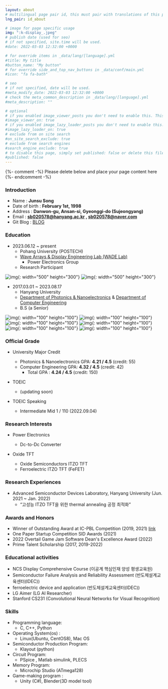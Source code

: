 ```yaml
---
layout: about
# multilingual page pair id, this must pair with translations of this page. (This name must be unique)
lng_pair: id_about

# image for page specific usage
img: ":k-display_.jpeg"
# publish date (used for seo)
# if not specified, site.time will be used.
#date: 2022-03-03 12:32:00 +0000

# for override items in _data/lang/[language].yml
#title: My title
#button_name: "My button"
# for override side_and_top_nav_buttons in _data/conf/main.yml
#icon: "fa fa-bath"

# seo
# if not specified, date will be used.
#meta_modify_date: 2022-03-03 12:32:00 +0000
# check the meta_common_description in _data/lang/[language].yml
#meta_description: ""

# optional
# if you enabled image_viewer_posts you don't need to enable this. This is only if image_viewer_posts = false
#image_viewer_on: true
# if you enabled image_lazy_loader_posts you don't need to enable this. This is only if image_lazy_loader_posts = false
#image_lazy_loader_on: true
# exclude from on site search
#on_site_search_exclude: true
# exclude from search engines
#search_engine_exclude: true
# to disable this page, simply set published: false or delete this file
#published: false
---
```


{%- comment -%} Please delete below and place your page content here {%- endcomment -%}
### Introduction
- Name : **Junsu Song**
- Date of birth : **February 1st, 1998**
- Address : **Danwon-gu, Ansan-si, Gyeonggi-do (Sujeongyang)**
- Email : **sb020578@hanyang.ac.kr , sb020578@naver.com**
- Git Blog : [BLOG](https://junsusong98.github.io/ko/)

### Education
- 2023.06.12 ~ present
    - Pohang University (POSTECH)
    - [Wave Arrays & Display Engineering Lab (WADE Lab)](https://sites.google.com/view/kimwooksung/home?authuser=0)
        - Power Electronics Group
    - Research Participant

![img](:Pohang.png){: width="500" height="300"}
![img](:WADE.png){: width="500" height="300"}

- 2017.03.01 ~ 2023.08.17
    - Hanyang University
    - [Department of Photonics & Nanoelectronics](http://photonics.hanyang.ac.kr/) & [Department of Computer Engineering](http://sw.hanyang.ac.kr/)
    - B.S (a Senior)

![img](:HYU.jpg){: width="100" height="100"}
![img](:HYU2.png){: width="100" height="100"}
![img](:Sputter.png){: width="100" height="100"}
![img](:Evaporator.png){: width="100" height="100"}
![img](:Aligner.jpg){: width="100" height="100"}
![img](:Keithley.png){: width="100" height="100"}

### Official Grade
- University Major Credit
    - Photonics & Nanoelectronics GPA: **4.21 / 4.5** (credit: 55)
    - Computer Engineering GPA: **4.32 / 4.5** (credit: 42)
        - Total GPA : **4.24 / 4.5** (credit: 150)

- TOEIC
    - (updating soon)

- TOEIC Speaking
    - Intermediate Mid 1 / 110 (2022.09.04)

### Research Interests
- Power Electronics
    - Dc-to-Dc Converter

- Oxide TFT
    - Oxide Semiconductors ITZO TFT
    - Ferroelectric ITZO TFT (FeFET)

### Research Experiences
- Advanced Semiconductor Devices Laboratory, Hanyang University (Jun. 2021 ~ Jan. 2022)
    - “고성능 ITZO TFT을 위한 thermal annealing 공정 최적화”


### Awards and Honors
- Winner of Outstanding Award at IC-PBL Competition (2019, 2021) [link](https://yh2424.github.io/2021-08-11-Award/)
- One Paper Startup Competition SID Awards (2021)
- 2022 Overtail Game Jam Software Dean's Excellence Award (2022)
- Prime Talent Scholarship (2017, 2019-2022)

### Educational activities
- NCS Display Comprehensive Course (이공계 핵심인재 양성 평생교육원)
- Semiconductor Failure Analysis and Reliability Assessment (반도체설계교육센터(IDEC))
- ferroelectric device and application (반도체설계교육센터(IDEC))
- LG Aimer (LG AI Researcher)
- Stanford CS231 (Convolutional Neural Networks for Visual Recognition)

### Skills
- Programming language: 
    - C, C++, Python
- Operating System(os) : 
    - Linux(Ubuntu, CentOS8), Mac OS
- Semiconductor Production Program: 
    - Klayout (python)
- Circuit Program: 
    - PSpice , Matlab simulink, PLECS
- Memory Program: 
    - Microchip Studio (ATmega128)
- Game-making program : 
    - Unity (C#), Blender(3D model tool) 